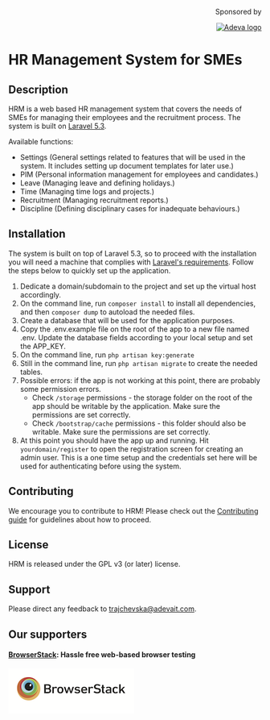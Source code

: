 <p align="right">Sponsored by</p>
<p align="right"><a href="https://adevait.com/"><img src="https://adevait.com/wp-content/themes/adeva/img/logo.svg" alt="Adeva logo" width="105" ></a></p>

# HR Management System for SMEs

## Description

HRM is a web based HR management system that covers the needs of SMEs for managing their employees and the recruitment process. The system is built on [Laravel 5.3](https://laravel.com/docs/5.3).

Available functions:

* Settings (General settings related to features that will be used in the system. It includes setting up document templates for later use.)
* PIM (Personal information management for employees and candidates.)
* Leave (Managing leave and defining holidays.)
* Time (Managing time logs and projects.)
* Recruitment (Managing recruitment reports.)
* Discipline (Defining disciplinary cases for inadequate behaviours.)

## Installation

The system is built on top of Laravel 5.3, so to proceed with the installation you will need a machine that complies with [Laravel's requirements](https://laravel.com/docs/5.3/installation). Follow the steps below to quickly set up the application.

1. Dedicate a domain/subdomain to the project and set up the virtual host accordingly.
2. On the command line, run `composer install` to install all dependencies, and then `composer dump` to autoload the needed files.
3. Create a database that will be used for the application purposes.
4. Copy the .env.example file on the root of the app to a new file named .env. Update the database fields according to your local setup and set the APP_KEY.
5. On the command line, run `php artisan key:generate`
6. Still in the command line, run `php artisan migrate` to create the needed tables. 
7. Possible errors: if the app is not working at this point, there are probably some permission errors. 
    * Check `/storage` permissions - the storage folder on the root of the app should be writable by the application. Make sure the permissions are set correctly.
    * Check `/bootstrap/cache` permissions - this folder should also be writable. Make sure the permissions are set correctly. 
8. At this point you should have the app up and running. Hit `yourdomain/register` to open the registration screen for creating an admin user. This is a one time setup and the credentials set here will be used for authenticating before using the system.

## Contributing

We encourage you to contribute to HRM! Please check out the [Contributing guide](contributing.md) for guidelines about how to proceed. 

## License

HRM is released under the GPL v3 (or later) license.

## Support

Please direct any feedback to trajchevska@adevait.com.

## Our supporters
#### [BrowserStack](https://www.browserstack.com/): Hassle free web-based browser testing 
![Testing made easy with BrowserStack](https://raw.githubusercontent.com/adevait/hrm/master/public/images/browserstack-logo.png)
